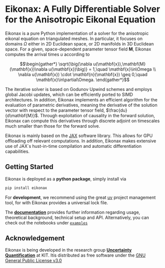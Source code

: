 # Eikonax: A Fully Differentiable Solver for the Anisotropic Eikonal Equation

Eikonax is a pure Python implementation of a solver for the anisotropic eikonal equation on triangulated meshes. In particular, it focuses on domains $\Omega$ either in 2D Euclidean space, or 2D manifolds in 3D Euclidean space. For a given, space-dependent parameter tensor field $\mathbf{M}$, Eikonax computes the arrival times $u$ according to

```math
\begin{gather*}
\sqrt{\big(\nabla u(\mathbf{x}),\mathbf{M}(\mathbf{x})\nabla u(\mathbf{x})\big)} = 1,\quad \mathbf{x}\in\Omega \\
\nabla u(\mathbf{x}) \cdot \mathbf{n}(\mathbf{x}) \geq 0,\quad \mathbf{x}\in\partial\Omega.
\end{gather*}
```

The iterative solver is based on Godunov Upwind schemes and employs global Jacobi updates, which can be efficiently ported to SIMD architectures.
In addition, Eikonax implements an efficient algorithm for the evaluation of parametric derivatives, meaning the derivative of the solution vector with respect to the parameter tensor field, $\frac{du}{d\mathbf{M}}$. Through exploitation of causality in the forward solution, Eikonax can compute this derivatives through discrete adjoint on timescales much smaller than those for the forward solve.

Eikonax is mainly based on the [JAX](https://jax.readthedocs.io/en/latest/) software library. This allows for GPU offloading off relevant computations. In addition, Eikonax makes extensive use of JAX`s hust-in-time compilation and automatic differentiation capabilities.


## Getting Started

Eikonax is deployed as a **python package**, simply install via
```bash
pip install eikonax
```

For **development**, we recommend using the great [uv](https://docs.astral.sh/uv/) project management tool, for with Eikonax provides a universal lock file.

The [**documentation**](docs/build/index.html) provides further information regarding usage, theoretical background, technical setup and API. Alternatively, you can check out the notebooks under [`examples`](examples/)


## Acknowledgement

Eikonax is being developed in the research group [**Uncertainty Quantification**](https://www.scc.kit.edu/forschung/uq.php) at KIT. Itis distributed as free software under the [GNU General Public License v3.0](https://choosealicense.com/licenses/gpl-3.0/)
